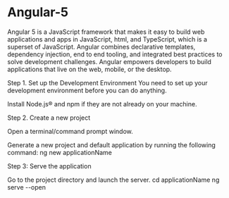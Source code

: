 # Angular-5
Angular 5 is a JavaScript framework that makes it easy to build web applications and apps in JavaScript, html, and TypeScript, which is a superset of JavaScript. Angular combines declarative templates, dependency injection, end to end tooling, and integrated best practices to solve development challenges. Angular empowers developers to build applications that live on the web, mobile, or the desktop.

Step 1. Set up the Development Environment 
You need to set up your development environment before you can do anything.

Install Node.js® and npm if they are not already on your machine.

Step 2. Create a new project 

Open a terminal/command prompt window.

Generate a new project and default application by running the following command:
ng new applicationName

Step 3: Serve the application 

Go to the project directory and launch the server.
cd applicationName
ng serve --open
